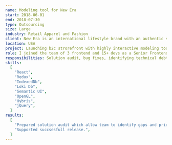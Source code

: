 ```yaml
---
name: Modeling tool for New Era
start: 2018-06-01
end: 2018-07-30
type: Outsourcing
size: Large
industry: Retail Apparel and Fashion
client: New Era is an international lifestyle brand with an authentic sports heritage that dates back over 100 years. Best known for being the official on-field cap for Major League Baseball and the National Football League, New Era is the brand of choice not only for its headwear collection, but also for its accessories and apparel lines for men, women and youth.
location: USA
project: Launching b2c strorefront with highly interactive modeling tool for products. Modeling tool built as standalone app which provides innovative UX for customers to build and preview 3D model of caps, integrated with Store's checkout flow. As a part of that process user choose cap fasion, meshes, colors, add logos and other varios configurations to model, preview final design and attach that to an order. 3D modeling built on top of ThreeJS and React, plus Redux and Sagas to manage data flow. Hybris storefront with full fledged checkout process is also in scope if that product.
role: I joined the team of 3 frontend and 15+ devs as a Senior Frontend Developer to audit solution, help identifying gaps and support upcoming release.
responsibilities: Solution audit, bug fixes, identifying technical debt.
skills:
  [
    "React",
    "Redux",
    "IndexedDb",
    "Loki Db",
    "Semantic UI",
    "OpenGL",
    "Hybris",
    "jQuery",
  ]
results:
  [
    "Prepared solution audit which allow team to identify gaps and prioritize remaining work.",
    "Supported succsesfull release.",
  ]
---
```

